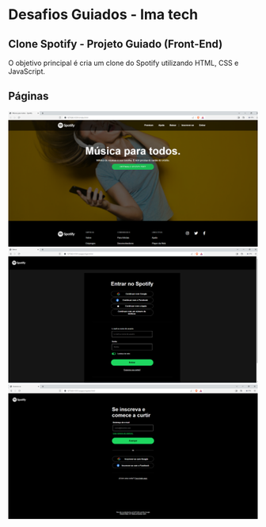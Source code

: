 # Desafios Guiados - Ima tech

## **Clone Spotify - Projeto Guiado (Front-End)**

O objetivo principal é cria um clone do Spotify utilizando HTML, CSS e JavaScript.

## Páginas

<img src="/assets/img/Home.png" alt="Página inicial">
<img src="/assets/img/Login.png" alt="Página de login"/>
<img src="/assets/img/Register.png" alt="Página de cadastro"/>
